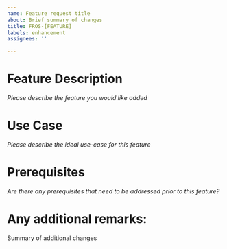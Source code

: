 ```yaml
---
name: Feature request title
about: Brief summary of changes
title: FROS-[FEATURE]
labels: enhancement
assignees: ''

---
```


# Feature Description
*Please describe the feature you would like added*

# Use Case
*Please describe the ideal use-case for this feature*

# Prerequisites
*Are there any prerequisites that need to be addressed prior to this feature?*

# Any additional remarks:
Summary of additional changes
